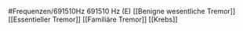#Frequenzen/691510Hz
691510 Hz (E)
[[Benigne wesentliche Tremor]]
[[Essentieller Tremor]]
[[Familiäre Tremor]]
[[Krebs]]